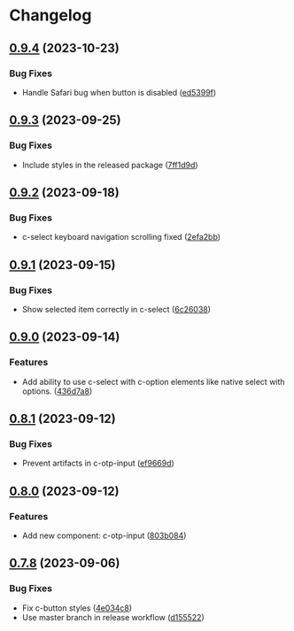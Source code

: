 # Changelog

## [0.9.4](https://github.com/CSCfi/csc-ui/compare/v0.9.3...v0.9.4) (2023-10-23)


### Bug Fixes

* Handle Safari bug when button is disabled ([ed5399f](https://github.com/CSCfi/csc-ui/commit/ed5399f496a3acdc1fe82a39fc2c65445461db1a))

## [0.9.3](https://github.com/CSCfi/csc-ui/compare/v0.9.2...v0.9.3) (2023-09-25)


### Bug Fixes

* Include styles in the released package ([7ff1d9d](https://github.com/CSCfi/csc-ui/commit/7ff1d9d4294df7bc735ed4a5175f75ccb29ff34f))

## [0.9.2](https://github.com/CSCfi/csc-ui/compare/v0.9.1...v0.9.2) (2023-09-18)


### Bug Fixes

* c-select keyboard navigation scrolling fixed ([2efa2bb](https://github.com/CSCfi/csc-ui/commit/2efa2bba774749b7ce8bd2f42025d688ba4984ea))

## [0.9.1](https://github.com/CSCfi/csc-ui/compare/v0.9.0...v0.9.1) (2023-09-15)


### Bug Fixes

* Show selected item correctly in c-select ([6c26038](https://github.com/CSCfi/csc-ui/commit/6c260384f278ac1c77735a609aefc8e87f56af31))

## [0.9.0](https://github.com/CSCfi/csc-ui/compare/v0.8.1...v0.9.0) (2023-09-14)


### Features

* Add ability to use c-select with c-option elements  like native select with options. ([436d7a8](https://github.com/CSCfi/csc-ui/commit/436d7a83048ca5d045c802e99d09066f8176d35e))

## [0.8.1](https://github.com/CSCfi/csc-ui/compare/v0.8.0...v0.8.1) (2023-09-12)


### Bug Fixes

* Prevent artifacts in c-otp-input ([ef9669d](https://github.com/CSCfi/csc-ui/commit/ef9669de2fcc6f51c0623c7b2813b4137eaebd3a))

## [0.8.0](https://github.com/CSCfi/csc-ui/compare/v0.7.8...v0.8.0) (2023-09-12)


### Features

* Add new component: c-otp-input ([803b084](https://github.com/CSCfi/csc-ui/commit/803b084c4131388c2fdcdbf42baa170a6f0177d9))

## [0.7.8](https://github.com/CSCfi/csc-ui/compare/v0.7.1...v0.7.8) (2023-09-06)


### Bug Fixes

* Fix c-button styles ([4e034c8](https://github.com/CSCfi/csc-ui/commit/4e034c86885ef2d1caadd8802337461a7269e56b))
* Use master branch in release workflow ([d155522](https://github.com/CSCfi/csc-ui/commit/d1555226fbecdf9b8c4c2e3ffb573808f93afe4a))

